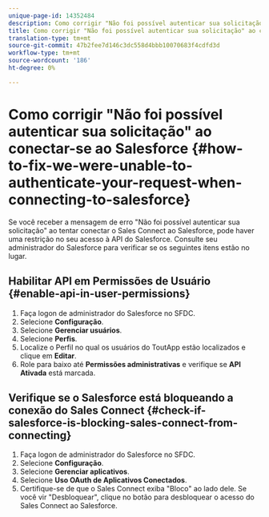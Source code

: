 ```yaml
---
unique-page-id: 14352484
description: Como corrigir "Não foi possível autenticar sua solicitação" ao conectar-se ao Salesforce - Marketing to Docs - Documentação do produto
title: Como corrigir "Não foi possível autenticar sua solicitação" ao conectar-se ao Salesforce
translation-type: tm+mt
source-git-commit: 47b2fee7d146c3dc558d4bbb10070683f4cdfd3d
workflow-type: tm+mt
source-wordcount: '186'
ht-degree: 0%

---
```



# Como corrigir &quot;Não foi possível autenticar sua solicitação&quot; ao conectar-se ao Salesforce {#how-to-fix-we-were-unable-to-authenticate-your-request-when-connecting-to-salesforce}

Se você receber a mensagem de erro &quot;Não foi possível autenticar sua solicitação&quot; ao tentar conectar o Sales Connect ao Salesforce, pode haver uma restrição no seu acesso à API do Salesforce. Consulte seu administrador do Salesforce para verificar se os seguintes itens estão no lugar.

## Habilitar API em Permissões de Usuário {#enable-api-in-user-permissions}

1. Faça logon de administrador do Salesforce no SFDC.
1. Selecione **Configuração**.
1. Selecione **Gerenciar usuários**.
1. Selecione **Perfis**.
1. Localize o Perfil no qual os usuários do ToutApp estão localizados e clique em **Editar**.
1. Role para baixo até **Permissões administrativas** e verifique se **API Ativada** está marcada.

## Verifique se o Salesforce está bloqueando a conexão do Sales Connect {#check-if-salesforce-is-blocking-sales-connect-from-connecting}

1. Faça logon de administrador do Salesforce no SFDC.
1. Selecione **Configuração**.
1. Selecione **Gerenciar aplicativos**.
1. Selecione **Uso OAuth de Aplicativos Conectados**.
1. Certifique-se de que o Sales Connect exiba &quot;Bloco&quot; ao lado dele. Se você vir &quot;Desbloquear&quot;, clique no botão para desbloquear o acesso do Sales Connect ao Salesforce.

